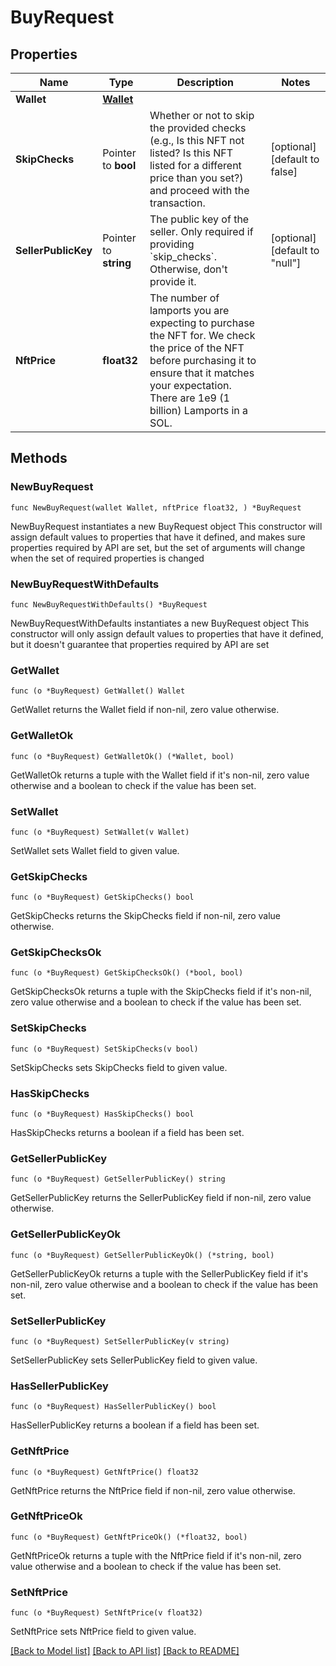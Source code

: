 # BuyRequest

## Properties

Name | Type | Description | Notes
------------ | ------------- | ------------- | -------------
**Wallet** | [**Wallet**](Wallet.md) |  | 
**SkipChecks** | Pointer to **bool** | Whether or not to skip the provided checks (e.g., Is this NFT not listed? Is this NFT listed for a different price than you set?) and proceed with the transaction.  | [optional] [default to false]
**SellerPublicKey** | Pointer to **string** | The public key of the seller. Only required if providing &#x60;skip_checks&#x60;. Otherwise, don&#39;t provide it.  | [optional] [default to "null"]
**NftPrice** | **float32** | The number of lamports you are expecting to purchase the NFT for. We check the price of the NFT before  purchasing it to ensure that it matches your expectation. There are 1e9 (1 billion) Lamports in a SOL.  | 

## Methods

### NewBuyRequest

`func NewBuyRequest(wallet Wallet, nftPrice float32, ) *BuyRequest`

NewBuyRequest instantiates a new BuyRequest object
This constructor will assign default values to properties that have it defined,
and makes sure properties required by API are set, but the set of arguments
will change when the set of required properties is changed

### NewBuyRequestWithDefaults

`func NewBuyRequestWithDefaults() *BuyRequest`

NewBuyRequestWithDefaults instantiates a new BuyRequest object
This constructor will only assign default values to properties that have it defined,
but it doesn't guarantee that properties required by API are set

### GetWallet

`func (o *BuyRequest) GetWallet() Wallet`

GetWallet returns the Wallet field if non-nil, zero value otherwise.

### GetWalletOk

`func (o *BuyRequest) GetWalletOk() (*Wallet, bool)`

GetWalletOk returns a tuple with the Wallet field if it's non-nil, zero value otherwise
and a boolean to check if the value has been set.

### SetWallet

`func (o *BuyRequest) SetWallet(v Wallet)`

SetWallet sets Wallet field to given value.


### GetSkipChecks

`func (o *BuyRequest) GetSkipChecks() bool`

GetSkipChecks returns the SkipChecks field if non-nil, zero value otherwise.

### GetSkipChecksOk

`func (o *BuyRequest) GetSkipChecksOk() (*bool, bool)`

GetSkipChecksOk returns a tuple with the SkipChecks field if it's non-nil, zero value otherwise
and a boolean to check if the value has been set.

### SetSkipChecks

`func (o *BuyRequest) SetSkipChecks(v bool)`

SetSkipChecks sets SkipChecks field to given value.

### HasSkipChecks

`func (o *BuyRequest) HasSkipChecks() bool`

HasSkipChecks returns a boolean if a field has been set.

### GetSellerPublicKey

`func (o *BuyRequest) GetSellerPublicKey() string`

GetSellerPublicKey returns the SellerPublicKey field if non-nil, zero value otherwise.

### GetSellerPublicKeyOk

`func (o *BuyRequest) GetSellerPublicKeyOk() (*string, bool)`

GetSellerPublicKeyOk returns a tuple with the SellerPublicKey field if it's non-nil, zero value otherwise
and a boolean to check if the value has been set.

### SetSellerPublicKey

`func (o *BuyRequest) SetSellerPublicKey(v string)`

SetSellerPublicKey sets SellerPublicKey field to given value.

### HasSellerPublicKey

`func (o *BuyRequest) HasSellerPublicKey() bool`

HasSellerPublicKey returns a boolean if a field has been set.

### GetNftPrice

`func (o *BuyRequest) GetNftPrice() float32`

GetNftPrice returns the NftPrice field if non-nil, zero value otherwise.

### GetNftPriceOk

`func (o *BuyRequest) GetNftPriceOk() (*float32, bool)`

GetNftPriceOk returns a tuple with the NftPrice field if it's non-nil, zero value otherwise
and a boolean to check if the value has been set.

### SetNftPrice

`func (o *BuyRequest) SetNftPrice(v float32)`

SetNftPrice sets NftPrice field to given value.



[[Back to Model list]](../README.md#documentation-for-models) [[Back to API list]](../README.md#documentation-for-api-endpoints) [[Back to README]](../README.md)


